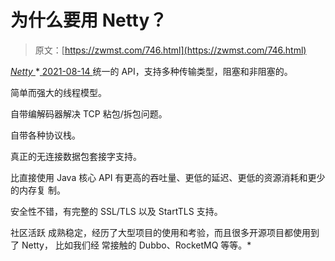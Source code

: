 <!--yml
category: 未分类
date: 0001-01-01 00:00:00
-->

# 为什么要用 Netty？

> 原文：[https://zwmst.com/746.html](https://zwmst.com/746.html)

   [ *Netty* ](https://zwmst.com/netty)*[ <time datetime="2021-08-14T08:02:33+08:00"> 2021-08-14 </time> ](https://zwmst.com/746.html)  统一的 API，支持多种传输类型，阻塞和非阻塞的。

简单而强大的线程模型。

自带编解码器解决 TCP 粘包/拆包问题。

自带各种协议栈。

真正的无连接数据包套接字支持。

比直接使用 Java 核心 API 有更高的吞吐量、更低的延迟、更低的资源消耗和更少的内存复 制。

安全性不错，有完整的 SSL/TLS 以及 StartTLS 支持。

社区活跃 成熟稳定，经历了大型项目的使用和考验，而且很多开源项目都使用到了 Netty， 比如我们经 常接触的 Dubbo、RocketMQ 等等。*